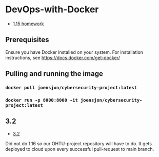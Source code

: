 # DevOps-with-Docker

* [1.15 homework](https://hub.docker.com/repository/docker/joensjon/cybersecurity-project/general)

## Prerequisites

Ensure you have Docker installed on your system. For installation instructions, see https://docs.docker.com/get-docker/

## Pulling and running the image

### `docker pull joensjon/cybersecurity-project:latest`

### `docker run -p 8000:8000 -it joensjon/cybersecurity-project:latest`

## 3.2
* [3.2](https://github.com/HelsinkiUniCollab/WeatherBasedRecommender)

Did not do 1.16 so our OHTU-project repository will have to do. It gets deployed to cloud upon every successful pull-request to main branch.
